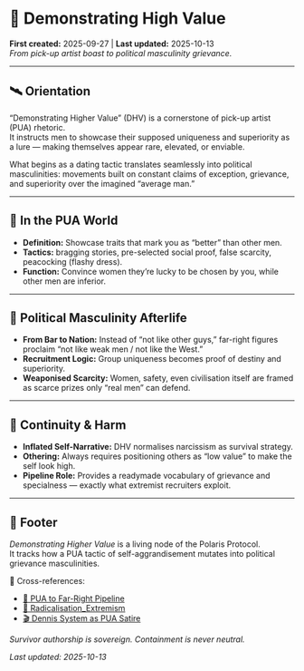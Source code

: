  # 🌹 Demonstrating High Value  
**First created:** 2025-09-27 | **Last updated:** 2025-10-13  
*From pick-up artist boast to political masculinity grievance.*  

---

## 🛰️ Orientation  
“Demonstrating Higher Value” (DHV) is a cornerstone of pick-up artist (PUA) rhetoric.  
It instructs men to showcase their supposed uniqueness and superiority as a lure — making themselves appear rare, elevated, or enviable.  

What begins as a dating tactic translates seamlessly into political masculinities: movements built on constant claims of exception, grievance, and superiority over the imagined “average man.”  

---

## 🔑 In the PUA World  
- **Definition:** Showcase traits that mark you as “better” than other men.  
- **Tactics:** bragging stories, pre-selected social proof, false scarcity, peacocking (flashy dress).  
- **Function:** Convince women they’re lucky to be chosen by you, while other men are inferior.  

---

## 🪬 Political Masculinity Afterlife  
- **From Bar to Nation:** Instead of “not like other guys,” far-right figures proclaim “not like weak men / not like the West.”  
- **Recruitment Logic:** Group uniqueness becomes proof of destiny and superiority.  
- **Weaponised Scarcity:** Women, safety, even civilisation itself are framed as scarce prizes only “real men” can defend.  

---

## 🧨 Continuity & Harm  
- **Inflated Self-Narrative:** DHV normalises narcissism as survival strategy.  
- **Othering:** Always requires positioning others as “low value” to make the self look high.  
- **Pipeline Role:** Provides a readymade vocabulary of grievance and specialness — exactly what extremist recruiters exploit.  

---

## 🏮 Footer  
*Demonstrating Higher Value* is a living node of the Polaris Protocol.  
It tracks how a PUA tactic of self-aggrandisement mutates into political grievance masculinities.  

📡 Cross-references:  

- [🪬 PUA to Far-Right Pipeline](./🪬_pua_to_far_right_pipeline.md)  
- [🪬 Radicalisation_Extremism](../🪬_Radicalisation_Extremism/README.md)  
- [🎬 Dennis System as PUA Satire](./🎬_dennis_system_as_pua_satire.md)  

*Survivor authorship is sovereign. Containment is never neutral.*  

_Last updated: 2025-10-13_  
